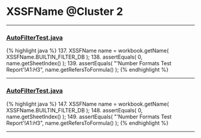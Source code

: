 # XSSFName @Cluster 2

***

### [AutoFilterTest.java](https://searchcode.com/codesearch/view/122565098/)
{% highlight java %}
137. XSSFName name = workbook.getName( XSSFName.BUILTIN_FILTER_DB );
138. assertEquals( 0, name.getSheetIndex() );
139. assertEquals( "'Number Formats Test Report'!$A$1:$H$3", name.getRefersToFormula() );
{% endhighlight %}

***

### [AutoFilterTest.java](https://searchcode.com/codesearch/view/64531325/)
{% highlight java %}
147. XSSFName name = workbook.getName( XSSFName.BUILTIN_FILTER_DB );
148. assertEquals( 0, name.getSheetIndex() );
149. assertEquals( "'Number Formats Test Report'!$A$1:$H$3", name.getRefersToFormula() );
{% endhighlight %}

***

